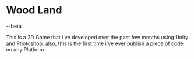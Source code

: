 # Wood Land

--beta

This is a 2D Game that i've developed over the past few months using Unity and Photoshop.
also, this is the first time i've ever publish a piece of code on any Platform.





 
